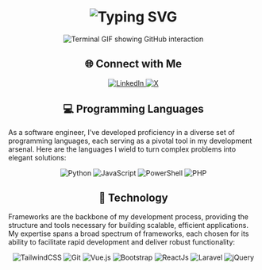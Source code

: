 <div align="center">
    <h1>
        <img src="https://readme-typing-svg.herokuapp.com?font=Jetbrains+mono&size=40&duration=3000&color=33FF33&center=true&vCenter=true&width=735&lines=Hey..+I'm+Abdulla+Al+Noman;Welcome+in+my+Github" alt="Typing SVG"/>
    </h1>
    <p>
        <img src="termina-gh.gif" alt="Terminal GIF showing GitHub interaction" />
    </p>
</div>

<h2 align="center">🌐 Connect with Me</h2>

<div align="center">
  <a href="https://www.linkedin.com/in/nomanabdulla4321/" target="_blank">
    <img src="https://img.shields.io/badge/Connect%20on%20LinkedIn-%230077B5.svg?&style=for-the-badge&logo=linkedin&logoColor=white" alt="LinkedIn"/>
  </a>
  
  <a href="https://x.com/aanoman2863" target="_blank">
    <img src="https://img.shields.io/badge/Connect%20on%20X-%230077B5.svg?&style=for-the-badge&logo=x&logoColor=white" alt="X"/>
  </a>
</div>

<h2 align="center" class="section-heading">💻 Programming Languages</h2>
<p>As a software engineer, I've developed proficiency in a diverse set of programming languages, each serving as a pivotal tool in my development arsenal. Here are the languages I wield to turn complex problems into elegant solutions:</p>
<div align="center">
  <img src="https://img.shields.io/badge/Python-3776AB?style=for-the-badge&logo=python&logoColor=white" alt="Python"/>
  <img src="https://img.shields.io/badge/JavaScript-F7DF1E?style=for-the-badge&logo=javascript&logoColor=black" alt="JavaScript"/>
  <img src="https://img.shields.io/badge/PowerShell-2C2D2F?style=for-the-badge&logo=powershell&logoColor=white" alt="PowerShell"/>
  <img src="https://img.shields.io/badge/PHP-4F5B93?style=for-the-badge&logo=php&logoColor=white" alt="PHP"/>
</div>

<h2 align="center" class="section-heading">🔧 Technology</h2>
<p>Frameworks are the backbone of my development process, providing the structure and tools necessary for building scalable, efficient applications. My expertise spans a broad spectrum of frameworks, each chosen for its ability to facilitate rapid development and deliver robust functionality:</p>
<div align="center">
  <img src="https://img.shields.io/badge/TailwindCSS-38B2AC?style=for-the-badge&logo=tailwindcss&logoColor=white" alt="TailwindCSS"/>
  <img src="https://img.shields.io/badge/Git-F05032?style=for-the-badge&logo=git&logoColor=white" alt="Git"/>
  <img src="https://img.shields.io/badge/Vue.js-4FC08D?style=for-the-badge&logo=vuedotjs&logoColor=white" alt="Vue.js"/>
  <img src="https://img.shields.io/badge/Bootstrap-7952B3?style=for-the-badge&logo=bootstrap&logoColor=white" alt="Bootstrap"/>
  <img src="https://img.shields.io/badge/react-00AFD7?style=for-the-badge&logo=react&logoColor=white" alt="ReactJs"/>
  <img src="https://img.shields.io/badge/Laravel-F05340?style=for-the-badge&logo=laravel&logoColor=white" alt="Laravel"/>
  <img src="https://img.shields.io/badge/jQuery-0769AD?style=for-the-badge&logo=jquery&logoColor=white" alt="jQuery"/>
</div>
